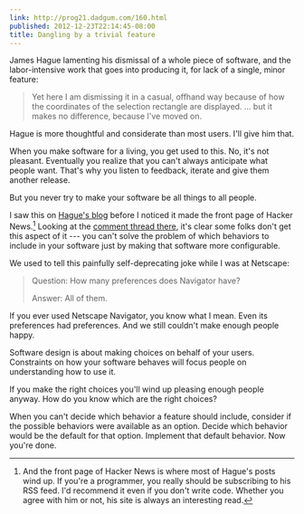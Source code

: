 ```yaml
---
link: http://prog21.dadgum.com/160.html
published: 2012-12-23T22:14:45-08:00
title: Dangling by a trivial feature
---
```

James Hague lamenting his dismissal of a whole piece of software, and the labor-intensive work that goes into producing it, for lack of a single, minor feature:

> Yet here I am dismissing it in a casual, offhand way because of how the coordinates of the selection rectangle are displayed. ... but it makes no difference, because I've moved on.

Hague is more thoughtful and considerate than most users. I'll give him that.

When you make software for a living, you get used to this. No, it's not pleasant. Eventually you realize that you can't always anticipate what people want. That's why you listen to feedback, iterate and give them another release.

But you never try to make your software be all things to all people.

I saw this on [Hague's blog](http://prog21.dadgum.com/) before I noticed it made the front page of Hacker News.[^1] Looking at the [comment thread there](https://news.ycombinator.com/item?id=4960227), it's clear some folks don't get this aspect of it --- you can't solve the problem of which behaviors to include in your software just by making that software more configurable.

We used to tell this painfully self-deprecating joke while I was at Netscape:

> Question: How many preferences does Navigator have?
> 
> Answer: All of them.

If you ever used Netscape Navigator, you know what I mean. Even its preferences had preferences. And we still couldn't make enough people happy.

Software design is about making choices on behalf of your users. Constraints on how your software behaves will focus people on understanding how to use it. 

If you make the right choices you'll wind up pleasing enough people anyway. How do you know which are the right choices?

When you can't decide which behavior a feature should include, consider if the possible behaviors were available as an option. Decide which behavior would be the default for that option. Implement that default behavior. Now you're done.

[^1]: And the front page of Hacker News is where most of Hague's posts wind up. If you're a programmer, you really should be subscribing to his RSS feed. I'd recommend it even if you don't write code. Whether you agree with him or not, his site is always an interesting read.
